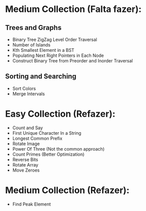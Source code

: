 # Medium Collection (Falta fazer):
## Trees and Graphs
* Binary Tree ZigZag Level Order Traversal
* Number of Islands
* Kth Smallest Element in a BST
* Populating Next Right Pointers in Each Node
* Construct Binary Tree from Preorder and Inorder Traversal

## Sorting and Searching
* Sort Colors
* Merge Intervals

# Easy Collection (Refazer):
* Count and Say
* First Unique Character In a String
* Longest Common Prefix
* Rotate Image
* Power Of Three (Not the common approach)
* Count Primes (Better Optimization)
* Reverse Bits
* Rotate Array
* Move Zeroes

# Medium Collection (Refazer):
* Find Peak Element
